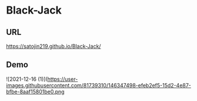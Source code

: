 # Black-Jack

## URL
https://satojin219.github.io/Black-Jack/

## Demo

![2021-12-16 (1)](https://user-images.githubusercontent.com/81739310/146347498-efeb2ef5-15d2-4e87-bfbe-8aaf15801be0.png
